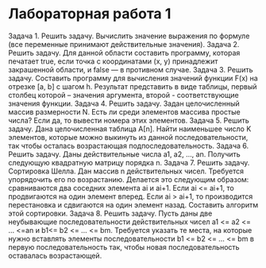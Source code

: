 # Лабораторная работа 1
Задача 1. Решить задачу.
Вычислить значение выражения по формуле (все переменные принимают действительные значения).
Задача 2. Решить задачу.
Для данной области составить программу, которая печатает true, если точка с координатами (х, у) принадлежит закрашенной области, и false — в противном случае.
Задача 3. Решить задачу.
Составить программу для вычисления значений функции F(x) на отрезке [а, b] с шагом h. Результат представить в виде таблицы, первый столбец которой – значения аргумента, второй - соответствующие значения функции.
Задача 4. Решить задачу.
Задан целочисленный массив размерности N. Есть ли среди элементов массива простые числа? Если да, то вывести номера этих элементов.
Задача 5. Решить задачу.
Дана целочисленная таблица А[n]. Найти наименьшее число K элементов, которые можно выкинуть из данной последовательности, так чтобы осталась возрастающая подпоследовательность.
Задача 6. Решить задачу.
Даны действительные числа a1, a2, …, an. Получить следующую квадратную матрицу порядка n.
Задача 7. Решить задачу.
Сортировка Шелла. Дан массив n действительных чисел. Требуется упорядочить его по возрастанию. Делается это следующим образом: сравниваются два соседних элемента ai и ai+1. Если ai <= ai+1, то продвигаются на один элемент вперед. Если ai > ai+1, то производится перестановка и сдвигаются на один элемент назад. Составить алгоритм этой сортировки.
Задача 8. Решить задачу.
Пусть даны две неубывающие последовательности действительных чисел a1 <= a2 <= … <=an и b1<= b2 <= … <= bm. Требуется указать те места, на которые нужно вставлять элементы последовательности b1 <= b2 <= … <= bm в первую последовательность так, чтобы новая последовательность оставалась возрастающей.
